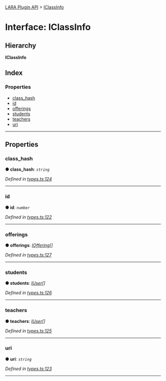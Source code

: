 [LARA Plugin API](../README.md) > [IClassInfo](../interfaces/iclassinfo.md)

# Interface: IClassInfo

## Hierarchy

**IClassInfo**

## Index

### Properties

* [class_hash](iclassinfo.md#class_hash)
* [id](iclassinfo.md#id)
* [offerings](iclassinfo.md#offerings)
* [students](iclassinfo.md#students)
* [teachers](iclassinfo.md#teachers)
* [uri](iclassinfo.md#uri)

---

## Properties

<a id="class_hash"></a>

###  class_hash

**● class_hash**: *`string`*

*Defined in [types.ts:124](https://github.com/concord-consortium/lara/blob/90403de1/lara-typescript/src/plugin-api/types.ts#L124)*

___
<a id="id"></a>

###  id

**● id**: *`number`*

*Defined in [types.ts:122](https://github.com/concord-consortium/lara/blob/90403de1/lara-typescript/src/plugin-api/types.ts#L122)*

___
<a id="offerings"></a>

###  offerings

**● offerings**: *[IOffering](ioffering.md)[]*

*Defined in [types.ts:127](https://github.com/concord-consortium/lara/blob/90403de1/lara-typescript/src/plugin-api/types.ts#L127)*

___
<a id="students"></a>

###  students

**● students**: *[IUser](iuser.md)[]*

*Defined in [types.ts:126](https://github.com/concord-consortium/lara/blob/90403de1/lara-typescript/src/plugin-api/types.ts#L126)*

___
<a id="teachers"></a>

###  teachers

**● teachers**: *[IUser](iuser.md)[]*

*Defined in [types.ts:125](https://github.com/concord-consortium/lara/blob/90403de1/lara-typescript/src/plugin-api/types.ts#L125)*

___
<a id="uri"></a>

###  uri

**● uri**: *`string`*

*Defined in [types.ts:123](https://github.com/concord-consortium/lara/blob/90403de1/lara-typescript/src/plugin-api/types.ts#L123)*

___

